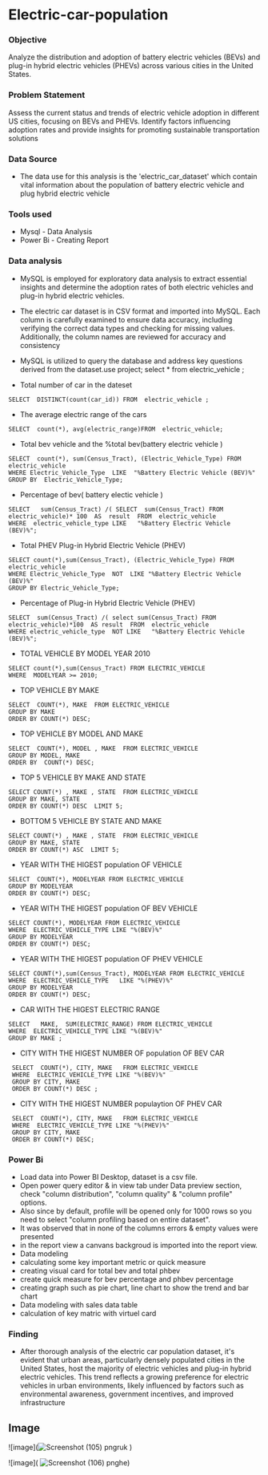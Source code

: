 # Electric-car-population

### Objective
Analyze the distribution and adoption of battery electric vehicles (BEVs) and plug-in hybrid electric vehicles (PHEVs) across various cities in the United States.

### Problem Statement
Assess the current status and trends of electric vehicle adoption in different US cities, focusing on BEVs and PHEVs.
Identify factors influencing adoption rates and provide insights for promoting sustainable transportation solutions

### Data Source
- The data use for this analysis is the 'electric_car_dataset' which contain vital information  about the population of battery electric vehicle  and plug hybrid  electric vehicle


### Tools used 
- Mysql - Data Analysis
- Power Bi - Creating Report

### Data analysis
- MySQL is employed for exploratory data analysis to extract essential insights and determine the adoption rates of both electric vehicles and plug-in hybrid electric vehicles.
- The electric car dataset is in CSV format and imported into MySQL. Each column is carefully examined to ensure data accuracy, including verifying the correct data types and checking for 
 missing values. Additionally, the column names are reviewed for accuracy and consistency
- MySQL is utilized to query the database and address key questions derived from the dataset.use project;
select * from electric_vehicle ;

 - Total number of car in the dateset
```mysql
SELECT  DISTINCT(count(car_id)) FROM  electric_vehicle ;
```

- The average electric range of the cars
``` mysql
SELECT  count(*), avg(electric_range)FROM  electric_vehicle;
```

- Total bev vehicle and the %total bev(battery electric vehicle )
``` mysql
SELECT  count(*), sum(Census_Tract), (Electric_Vehicle_Type) FROM  electric_vehicle 
WHERE Electric_Vehicle_Type  LIKE  "%Battery Electric Vehicle (BEV)%"
GROUP BY  Electric_Vehicle_Type;
```
 
- Percentage of bev( battery electic vehicle )
``` mysql
SELECT   sum(Census_Tract) /( SELECT  sum(Census_Tract) FROM  electric_vehicle)* 100  AS  result  FROM  electric_vehicle 
WHERE  electric_vehicle_type LIKE   "%Battery Electric Vehicle (BEV)%";
```

- Total PHEV  Plug-in Hybrid Electric Vehicle (PHEV)
```mysql
SELECT count(*),sum(Census_Tract), (Electric_Vehicle_Type) FROM  electric_vehicle 
WHERE Electric_Vehicle_Type  NOT  LIKE "%Battery Electric Vehicle (BEV)%"
GROUP BY Electric_Vehicle_Type;
```

- Percentage of  Plug-in Hybrid Electric Vehicle (PHEV)
``` mysql
SELECT  sum(Census_Tract) /( select sum(Census_Tract) FROM   electric_vehicle)*100  AS result  FROM  electric_vehicle 
WHERE electric_vehicle_type  NOT LIKE   "%Battery Electric Vehicle (BEV)%";
```

- TOTAL  VEHICLE BY MODEL YEAR 2010
```mysql
SELECT count(*),sum(Census_Tract) FROM ELECTRIC_VEHICLE 
WHERE  MODELYEAR >= 2010;
```

- TOP VEHICLE BY MAKE
``` mysql
SELECT  COUNT(*), MAKE  FROM ELECTRIC_VEHICLE
GROUP BY MAKE 
ORDER BY COUNT(*) DESC;
```

- TOP VEHICLE BY MODEL AND MAKE
``` mysql
SELECT  COUNT(*), MODEL , MAKE  FROM ELECTRIC_VEHICLE 
GROUP BY MODEL, MAKE  
ORDER BY  COUNT(*) DESC;
```

- TOP 5 VEHICLE BY MAKE  AND STATE
```mysql
SELECT COUNT(*) , MAKE , STATE  FROM ELECTRIC_VEHICLE 
GROUP BY MAKE, STATE
ORDER BY COUNT(*) DESC  LIMIT 5;
```

- BOTTOM  5 VEHICLE BY STATE AND MAKE
```mysql
SELECT COUNT(*) , MAKE , STATE  FROM ELECTRIC_VEHICLE 
GROUP BY MAKE, STATE
ORDER BY COUNT(*) ASC  LIMIT 5;
```


- YEAR WITH THE HIGEST population  OF VEHICLE
``` mysql
SELECT  COUNT(*), MODELYEAR FROM ELECTRIC_VEHICLE 
GROUP BY MODELYEAR
ORDER BY COUNT(*) DESC;
```

- YEAR WITH THE HIGEST population OF BEV VEHICLE
```mysql
SELECT COUNT(*), MODELYEAR FROM ELECTRIC_VEHICLE
WHERE  ELECTRIC_VEHICLE_TYPE LIKE "%(BEV)%"
GROUP BY MODELYEAR
ORDER BY COUNT(*) DESC;
```

- YEAR WITH THE HIGEST population  OF PHEV  VEHICLE
```mysql
SELECT COUNT(*),sum(Census_Tract), MODELYEAR FROM ELECTRIC_VEHICLE
WHERE  ELECTRIC_VEHICLE_TYPE   LIKE "%(PHEV)%"
GROUP BY MODELYEAR
ORDER BY COUNT(*) DESC;
```

- CAR WITH THE HIGEST ELECTRIC RANGE
```mysql
SELECT   MAKE,  SUM(ELECTRIC_RANGE) FROM ELECTRIC_VEHICLE
WHERE  ELECTRIC_VEHICLE_TYPE LIKE "%(BEV)%"
GROUP BY MAKE ;
```

- CITY WITH THE HIGEST NUMBER OF population  OF BEV   CAR
```mysql
 SELECT  COUNT(*), CITY, MAKE   FROM ELECTRIC_VEHICLE
 WHERE  ELECTRIC_VEHICLE_TYPE LIKE "%(BEV)%"
 GROUP BY CITY, MAKE 
 ORDER BY COUNT(*) DESC ;
```
 
 - CITY WITH THE HIGEST NUMBER populaytion OF PHEV   CAR
``` mysql
 SELECT  COUNT(*), CITY, MAKE   FROM ELECTRIC_VEHICLE
 WHERE  ELECTRIC_VEHICLE_TYPE LIKE "%(PHEV)%"
 GROUP BY CITY, MAKE 
 ORDER BY COUNT(*) DESC;
```


### Power Bi
- Load data into Power BI Desktop, dataset is a csv file.
- Open power query editor & in view tab under Data preview section, check "column distribution", "column quality" & "column profile" options.
- Also since by default, profile will be opened only for 1000 rows so you need to select "column profiling based on entire dataset".
- It was observed that in none of the columns errors & empty values were presented
- in the report view a canvans backgroud is imported into the report view.
 - Data modeling 
- calculating some key important metric or quick measure 
- creating  visual card for  total bev and total phbev
- create quick measure for bev percentage  and phbev percentage
- creating  graph such as pie chart, line chart to show the trend  and bar chart 
- Data modeling with  sales data table
- calculation of key matric with virtuel card



### Finding 
- After thorough analysis of the electric car population dataset, it's evident that urban areas, particularly densely populated cities in the United States, host the majority of electric vehicles and plug-in hybrid electric vehicles. This trend reflects a growing preference for electric vehicles in urban environments, likely influenced by factors such as environmental awareness, government incentives, and improved infrastructure

## Image

![image](![Screenshot (105) pngruk](https://github.com/Indeedelight12345/Sales_analysis/assets/159934989/95285eeb-6ea5-493e-96d5-808c2eec3abe)
)

![image]( ![Screenshot (106) pnghe](https://github.com/Indeedelight12345/Electric-car-population/assets/159934989/944be160-03d5-4212-bf00-05c77c57f6cd))











